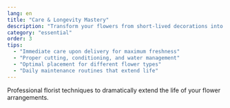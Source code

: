 ```yaml
---
lang: en
title: "Care & Longevity Mastery"
description: "Transform your flowers from short-lived decorations into long-lasting displays with professional care techniques."
category: "essential"
order: 3
tips:
  - "Immediate care upon delivery for maximum freshness"
  - "Proper cutting, conditioning, and water management"
  - "Optimal placement for different flower types"
  - "Daily maintenance routines that extend life"
---
```


Professional florist techniques to dramatically extend the life of your flower arrangements.
